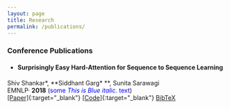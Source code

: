 ```yaml
---
layout: page
title: Research
permalink: /publications/
---
```

### Conference Publications

* #### Surprisingly Easy Hard-Attention for Sequence to Sequence Learning
Shiv Shankar\*, **Siddhant Garg\* **, Sunita Sarawagi <br />
EMNLP· **2018** (<span style="color:blue">some *This is Blue italic.* text</span>)<br />
[[Paper]](https://www.aclweb.org/anthology/D18-1065.pdf){:target="_blank"} [[Code]](https://github.com/sid7954/beam-joint-attention){:target="_blank"} [BibTeX](https://sid7954.github.io) <br />
